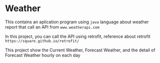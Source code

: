# Weather
This contains an aplication program using `java` language about weather report that call an API from `www.weatherapi.com`

In this project, you can call the API using retrofit, reference about retrofit `https://square.github.io/retrofit/`

This project show the Current Weather, Forecast Weather, and the detail of Forecast Weather hourly on each day
